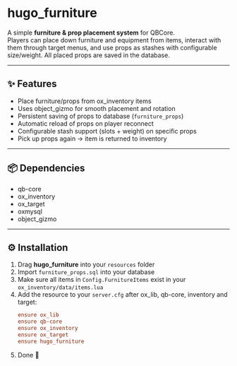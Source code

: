 # hugo_furniture  

A simple **furniture & prop placement system** for QBCore.  
Players can place down furniture and equipment from items, interact with them through target menus, and use props as stashes with configurable size/weight.
All placed props are saved in the database.

---

## ✨ Features
- Place furniture/props from ox_inventory items  
- Uses object_gizmo for smooth placement and rotation  
- Persistent saving of props to database (`furniture_props`)  
- Automatic reload of props on player reconnect  
- Configurable stash support (slots + weight) on specific props  
- Pick up props again → item is returned to inventory  

---

## 📦 Dependencies
- qb-core  
- ox_inventory  
- ox_target  
- oxmysql  
- object_gizmo  

---

## ⚙️ Installation
1. Drag **hugo_furniture** into your `resources` folder  
2. Import `furniture_props.sql` into your database  
3. Make sure all items in `Config.FurnitureItems` exist in your `ox_inventory/data/items.lua`  
4. Add the resource to your `server.cfg` after ox_lib, qb-core, inventory and target:  
   ```cfg
   ensure ox_lib
   ensure qb-core
   ensure ox_inventory
   ensure ox_target
   ensure hugo_furniture
5. Done 🎉
